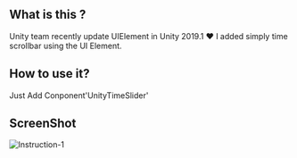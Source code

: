 ## What is this ?

 Unity team recently update UIElement in Unity 2019.1 :heart:
 I added simply time scrollbar using the UI Element.
 

## How to use it?

 Just Add Conponent'UnityTimeSlider' 
 
## ScreenShot
![Instruction-1](https://github.com/shlifedev/UnityTimeSlider/blob/master/sample.gif)
